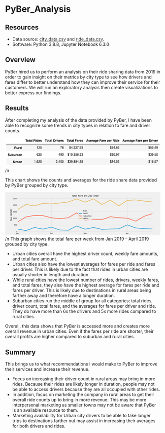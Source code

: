 # PyBer_Analysis

## Resources
-	Data source: [city_data.csv](https://github.com/MeredithTracy/PyBer_Analysis/blob/main/Resources/city_data.csv) and [ride_data.csv](https://github.com/MeredithTracy/PyBer_Analysis/blob/main/Resources/ride_data.csv).
-	Software: Python 3.8.8, Jupyter Notebook 6.3.0

## Overview
PyBer hired us to perform an analysis on their ride sharing data from 2019 in order to gain insight on their metrics by city type to see how drivers and fares differ to better understand how they can improve their service for their customers. We will run an exploratory analysis then create visualizations to better express our findings. 

## Results
After completing my analysis of the data provided by PyBer, I have been able to recognize some trends in city types in relation to fare and driver counts. 

![Fig8](https://github.com/MeredithTracy/PyBer_Analysis/blob/main/Analysis/Fig8.png)/n

This chart shows the counts and averages for the ride share data provided by PyBer grouped by  city type.


![Pyber_fare_summary](https://github.com/MeredithTracy/PyBer_Analysis/blob/main/Analysis/Pyber_fare_summary.png)/n
This graph shows the total fare per week from Jan 2019 – April 2019 grouped by city type.


-	Urban cities overall have the highest driver count, weekly fare amounts, and total fare amount. 
-	Urban cities also have the lowest averages for fares per ride and fares per driver. This is likely due to the fact that rides in urban cities are usually shorter in length and duration. 
-	While rural cities have the lowest number of rides, drivers, weekly fares, and total fares, they also have the highest average for fares per ride and fares per driver. This is likely due to destinations in rural areas being farther away and therefore have a longer duration. 
-	Suburban cities run the middle of group for all categories: total rides, driver count, total fares, and the averages for fares per driver and ride. They do have more than 6x the drivers and 5x more rides compared to rural cities. 

Overall, this data shows that PyBer is accessed more and creates more overall revenue in urban cities. Even if the fares per ride are shorter, their overall profits are higher compared to suburban and rural cities. 

## Summary 
This brings us to what recommendations I would make to PyBer to improve their services and increase their revenue. 
-	Focus on increasing their driver count in rural areas may bring in more rides. Because their rides are likely longer in duration, people may not be able to access drivers because they are all occupied with other rides. 
-	In addition, focus on marketing the company in rural areas to get their overall ride counts up to bring in more revenue. This may be more interpersonal marketing as smaller towns may not be aware that PyBer is an available resource to them. 
-	Marketing availability for Urban city drivers to be able to take longer trips to destinations farther out may assist in increasing their averages for both drivers and rides. 

